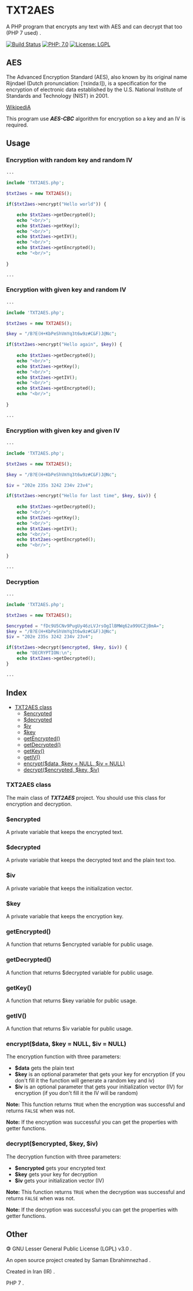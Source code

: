 # TXT2AES
A PHP program that encrypts any text with AES and can decrypt that too (PHP 7 used) .

[![Build Status](https://img.shields.io/badge/build-passing-success)](https://samebison.ir)
[![PHP: 7.0](https://img.shields.io/badge/php-7.0-blueviolet)](https://php.net)
[![License: LGPL](https://img.shields.io/badge/license-LGPL--3.0-informational)](https://www.gnu.org/licenses/lgpl-3.0)

## AES

The Advanced Encryption Standard (AES), also known by its original name Rijndael (Dutch pronunciation: [ˈrɛindaːl]), is a specification for the encryption of electronic data established by the U.S. National Institute of Standards and Technology (NIST) in 2001.

[WikipediA](https://en.wikipedia.org/wiki/Advanced_Encryption_Standard)

This program use ***AES-CBC*** algorithm for encryption so a key and an IV is required.

## Usage

### Encryption with random key and random IV

```PHP 
...

include 'TXT2AES.php';

$txt2aes = new TXT2AES();

if($txt2aes->encrypt("Hello world")) {

    echo $txt2aes->getDecrypted();
    echo "<br/>";
    echo $txt2aes->getKey();
    echo "<br/>";
    echo $txt2aes->getIV();
    echo "<br/>";
    echo $txt2aes->getEncrypted();
    echo "<br/>";
    
}

...

```

### Encryption with given key and random IV

```PHP 
...

include 'TXT2AES.php';

$txt2aes = new TXT2AES();

$key = "/B?E(H+KbPeShVmYq3t6w9z#C&F)J@Nc";

if($txt2aes->encrypt("Hello again", $key)) {
    
    echo $txt2aes->getDecrypted();
    echo "<br/>";
    echo $txt2aes->getKey();
    echo "<br/>";
    echo $txt2aes->getIV();
    echo "<br/>";
    echo $txt2aes->getEncrypted();
    echo "<br/>";
    
}

...

```

### Encryption with given key and given IV

```PHP 
...

include 'TXT2AES.php';

$txt2aes = new TXT2AES();

$key = "/B?E(H+KbPeShVmYq3t6w9z#C&F)J@Nc";

$iv = "202e 235s 3242 234v 23v4";

if($txt2aes->encrypt("Hello for last time", $key, $iv)) {
    
    echo $txt2aes->getDecrypted();
    echo "<br/>";
    echo $txt2aes->getKey();
    echo "<br/>";
    echo $txt2aes->getIV();
    echo "<br/>";
    echo $txt2aes->getEncrypted();
    echo "<br/>";
    
}

...

```

### Decryption

```PHP 
...

include 'TXT2AES.php';

$txt2aes = new TXT2AES();

$encrypted = "fDc9U5CNv9PugUy46zLVJrsOgIlBMWq62a99UCZjBmA=";
$key = "/B?E(H+KbPeShVmYq3t6w9z#C&F)J@Nc";
$iv = "202e 235s 3242 234v 23v4";

if($txt2aes->decrypt($encrypted, $key, $iv)) {
    echo "DECRYPTION:\n";
    echo $txt2aes->getDecrypted();
}

...

```

## Index

- [TXT2AES class]()
  - [$encrypted]()
  - [$decrypted]()
  - [$iv]()
  - [$key]()
  - [getEncrypted()]()
  - [getDecrypted()]()
  - [getKey()]()
  - [getIV()]()
  - [encrypt($data, $key = NULL, $iv = NULL)]()
  - [decrypt($encrypted, $key, $iv)]()

### TXT2AES class

The main class of ***TXT2AES*** project. You should use this class for encryption and decryption.

### $encrypted

A private variable that keeps the encrypted text.

### $decrypted

A private variable that keeps the decrypted text and the plain text too.

### $iv

A private variable that keeps the initialization vector.

### $key

A private variable that keeps the encryption key.

### getEncrypted()

A function that returns $encrypted variable for public usage.


### getDecrypted()

A function that returns $decrypted variable for public usage.

### getKey()

A function that returns $key variable for public usage.

### getIV()

A function that returns $iv variable for public usage.

### encrypt($data, $key = NULL, $iv = NULL)

The encryption function with three parameters: 
* **$data** gets the plain text
* **$key** is an optional parameter that gets your key for encryption (if you don't fill it the function will generate a random key and iv)
* **$iv** is an optional parameter that gets your initialization vector (IV) for encryption (if you don't fill it the IV will be random)

**Note:** This function returns ```TRUE``` when the encryption was successful and returns ```FALSE``` when was not.

**Note:** If the encryption was successful you can get the properties with getter functions.

### decrypt($encrypted, $key, $iv)

The decryption function with three parameters:
* **$encrypted** gets your encrypted text
* **$key** gets your key for decryption
* **$iv** gets your initialization vector (IV)

**Note:** This function returns ```TRUE``` when the decryption was successful and returns ```FALSE``` when was not.

**Note:** If the decryption was successful you can get the properties with getter functions.

## Other

&#127279; GNU Lesser General Public License (LGPL) v3.0 .

An open source project created by Saman Ebrahimnezhad .

Created in Iran (IR) .

PHP 7 .
